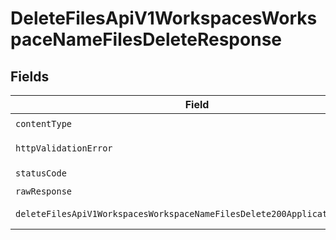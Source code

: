 # DeleteFilesApiV1WorkspacesWorkspaceNameFilesDeleteResponse


## Fields

| Field                                                                     | Type                                                                      | Required                                                                  | Description                                                               |
| ------------------------------------------------------------------------- | ------------------------------------------------------------------------- | ------------------------------------------------------------------------- | ------------------------------------------------------------------------- |
| `contentType`                                                             | *string*                                                                  | :heavy_check_mark:                                                        | N/A                                                                       |
| `httpValidationError`                                                     | [shared.HTTPValidationError](../../models/shared/httpvalidationerror.md)  | :heavy_minus_sign:                                                        | Validation Error                                                          |
| `statusCode`                                                              | *number*                                                                  | :heavy_check_mark:                                                        | N/A                                                                       |
| `rawResponse`                                                             | [AxiosResponse>](https://axios-http.com/docs/res_schema)                  | :heavy_minus_sign:                                                        | N/A                                                                       |
| `deleteFilesApiV1WorkspacesWorkspaceNameFilesDelete200ApplicationJSONAny` | *any*                                                                     | :heavy_minus_sign:                                                        | Successful Response                                                       |